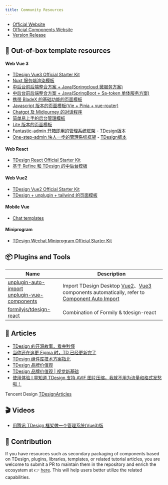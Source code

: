 ```yaml
---
title: Community Resources
---
```


- [Official Website](https://tdesign.tencent.com/)
- [Official Components Website](https://github.com/Tencent/tdesign#%E4%BB%93%E5%BA%93)
- [Version Release](https://github.com/Tencent/tdesign/releases)

## 🚀 Out-of-box template resources

#### Web Vue 3

- [TDesign Vue3 Official Starter Kit](https://tdesign.tencent.com/starter/docs/vue-next/get-started)
- [Nuxt 服务端渲染模板](https://github.com/yixiaco/tdesign-vue-next-nuxt-starter)
- [中后台前后端整合方案 + Java(Springcloud 微服务方案)](https://gitee.com/frsimple/springcloud)
- [中后台前后端整合方案 + Java(SpringBoot + Sa-token 单体服务方案)](https://gitee.com/frsimple/springboot)
- [携带 BladeX 的基础功能的页面模板](https://github.com/dianjie/tdesign-console)
- [Javascript 版本的页面模板(Vie + Pinia + vue-router)](https://github.com/ElanYoung/vite-vue-js-starter-template)
- [Chatgpt 及 Midjourney 的对话程序](https://github.com/anlityli/chatait-free)
- [简单易上手的后台管理模板](https://github.com/Slash214/SoloCove-TD)
- [Lite 版本的页面模板](https://github.com/chnykn/tdemo-vue)
- [Fantastic-admin 开箱即用的管理系统框架](https://github.com/fantastic-admin/basic) - [TDesign版本](https://github.com/fantastic-admin/tdesign-example)
- [One-step-admin 快人一步的管理系统框架](https://github.com/one-step-admin/basic) - [TDesign版本](https://github.com/one-step-admin/tdesign-example)

#### Web React

- [TDesign React Official Starter Kit](https://tdesign.tencent.com/starter/docs/react/get-started)
- [基于 Refine 和 TDesign 的中后台模板](https://ui.dux.plus/zh/)

#### Web Vue2

- [TDesign Vue2 Official Starter Kit](https://tdesign.tencent.com/starter/docs/vue/get-started)
- [TDesign + unplugin + tailwind 的页面模板](https://github.com/xiaoyi510/vue2-vite-tdesign)

#### Mobile Vue

- [Chat templates](https://github.com/TDesignOteam/tdesign-mobile-vue-starter-chat)

#### Miniprogram

- [TDesign Wechat Miniprogram Official Starter Kit](https://github.com/Tencent/tdesign-miniprogram-starter-retail)

## 📦 Plugins and Tools

| Name                                                                                                                                                   | Description                                                                                                                                                                                                                                                                 |
| ------------------------------------------------------------------------------------------------------------------------------------------------------ | --------------------------------------------------------------------------------------------------------------------------------------------------------------------------------------------------------------------------------------------------------------------------- |
| [unplugin-auto-import](https://github.com/antfu/unplugin-auto-import) <br> [unplugin-vue-components](https://github.com/antfu/unplugin-vue-components) | Import TDesign Desktop [Vue2](https://github.com/Tencent/tdesign-vue)、[Vue3](https://github.com/Tencent/tdesign-vue-next) components automatically, refer to [Component Auto Import](https://tdesign.tencent.com/vue/getting-started#%E8%87%AA%E5%8A%A8%E5%BC%95%E5%85%A5) |
| [formilyjs/tdesign-react](https://github.com/formilyjs/tdesign-react)                                                                                  | Combination of Formily & tdesign-react                                                                                                                                                                                                                                      |

## 📄 Articles

- [TDesign 的开源故事，看完秒懂](https://mp.weixin.qq.com/s?__biz=Mzg3MjYwODA1OA==&mid=2247509185&idx=1&sn=c7c8042d25be79e4c19c84d9eeceb921)
- [当你还在追更 Figma 时，TD 已经更新完了](https://mp.weixin.qq.com/s?__biz=Mzg3MjYwODA1OA==&mid=2247509820&idx=1&sn=f874bc3749026a3e3e0eee2e0c006eb9)
- [TDesign 组件库技术方案指北](https://mp.weixin.qq.com/s?__biz=Mzg3MjYwODA1OA==&mid=2247515208&idx=1&sn=166d4a5313cadbb80d2a401edf46b455)
- [TDesign 品牌价值观](https://mp.weixin.qq.com/s?__biz=Mzg3MjYwODA1OA==&mid=2247517235&idx=1&sn=5be239135a325b3cc06073edb7691499)
- [TDesign 品牌价值观 | 视觉新基础](https://mp.weixin.qq.com/s?__biz=Mzg3MjYwODA1OA==&mid=2247523337&idx=1&sn=388dfff5cb632c8fef15defbe748019c)
- [使用体验 I 早知道 TDesign 支持 AVIF 图片压缩，我就不用为流量和格式发愁啦！](https://mp.weixin.qq.com/s?__biz=Mzg3MjYwODA1OA==&mid=2247558454&idx=1&sn=60f90b93dc6a8d7975b68471c973987f)

Tencent Design [ TDesignArticles](https://mp.weixin.qq.com/mp/appmsgalbum?__biz=Mzg3MjYwODA1OA==&action=getalbum&album_id=2416359157676523521)

## 🎬 Videos

- [用腾讯 TDesign 框架做一个管理系统(Vue3)版](https://www.bilibili.com/video/BV1MZ4y1Q7zu?spm_id_from=333.999.0.0&vd_source=94df280d25d542fbcfaf851754a254de)

## 🎈 Contribution

If you have resources such as secondary packaging of components based on TDesign, plugins, libraries, templates, or related tutorial articles, you are welcome to submit a PR to maintain them in the repository and enrich the ecosystem at 👉 [here](https://github.com/Tencent/tdesign/blob/main/docs/awesome.md). This will help users better utilize the related capabilities.
